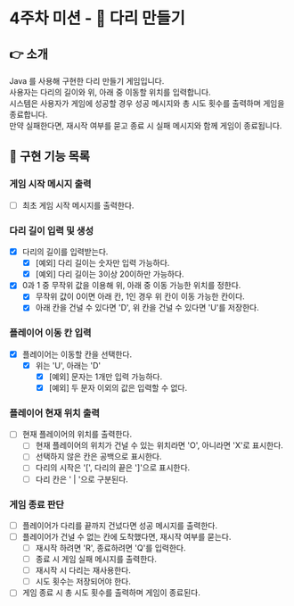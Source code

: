 # 4주차 미션 - 🌉 다리 만들기

## 👉 소개

Java 를 사용해 구현한 다리 만들기 게임입니다.\
사용자는 다리의 길이와 위, 아래 중 이동할 위치를 입력합니다.\
시스템은 사용자가 게임에 성공할 경우 성공 메시지와 총 시도 횟수를 출력하며 게임을 종료합니다.\
만약 실패한다면, 재시작 여부를 묻고 종료 시 실패 메시지와 함께 게임이 종료됩니다.

## 🚀 구현 기능 목록

### 게임 시작 메시지 출력

- [ ] 최초 게임 시작 메시지를 출력한다.

### 다리 길이 입력 및 생성

- [x] 다리의 길이를 입력받는다.
    - [x] [예외] 다리 길이는 숫자만 입력 가능하다.
    - [x] [예외] 다리 길이는 3이상 20이하만 가능하다.
- [x] 0과 1 중 무작위 값을 이용해 위, 아래 중 이동 가능한 위치를 정한다.
    - [x] 무작위 값이 0이면 아래 칸, 1인 경우 위 칸이 이동 가능한 칸이다.
    - [x] 아래 칸을 건널 수 있다면 'D', 위 칸을 건널 수 있다면 'U'를 저장한다.

### 플레이어 이동 칸 입력

- [x] 플레이어는 이동할 칸을 선택한다.
    - [x] 위는 'U', 아래는 'D'
      - [x] [예외] 문자는 1개만 입력 가능하다.
      - [x] [예외] 두 문자 이외의 값은 입력할 수 없다.

### 플레이어 현재 위치 출력

- [ ] 현재 플레이어의 위치를 출력한다.
    - [ ] 현재 플레이어의 위치가 건널 수 있는 위치라면 'O', 아니라면 'X'로 표시한다.
    - [ ] 선택하지 않은 칸은 공백으로 표시한다.
    - [ ] 다리의 시작은 '[', 다리의 끝은 ']'으로 표시한다.
    - [ ] 다리 칸은 ' | '으로 구분된다.

### 게임 종료 판단

- [ ] 플레이어가 다리를 끝까지 건넜다면 성공 메시지를 출력한다.
- [ ] 플레이어가 건널 수 없는 칸에 도착했다면, 재시작 여부를 묻는다.
    - [ ] 재시작 하려면 'R', 종료하려면 'Q'를 입력한다.
    - [ ] 종료 시 게임 실패 메시지를 출력한다.
    - [ ] 재시작 시 다리는 재사용한다.
    - [ ] 시도 횟수는 저장되어야 한다.
- [ ] 게임 종료 시 총 시도 횟수를 출력하며 게임이 종료된다.